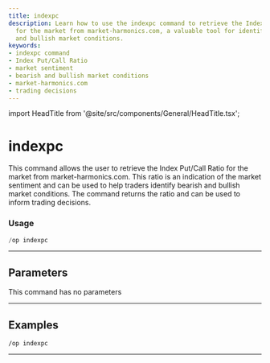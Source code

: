 ```yaml
---
title: indexpc
description: Learn how to use the indexpc command to retrieve the Index Put/Call Ratio
  for the market from market-harmonics.com, a valuable tool for identifying bearish
  and bullish market conditions.
keywords:
- indexpc command
- Index Put/Call Ratio
- market sentiment
- bearish and bullish market conditions
- market-harmonics.com
- trading decisions
---
```


import HeadTitle from '@site/src/components/General/HeadTitle.tsx';

<HeadTitle title="indexpc - Options - Discord - Reference | OpenBB Bot Docs" />

# indexpc

This command allows the user to retrieve the Index Put/Call Ratio for the market from market-harmonics.com. This ratio is an indication of the market sentiment and can be used to help traders identify bearish and bullish market conditions. The command returns the ratio and can be used to inform trading decisions.

### Usage

```python wordwrap
/op indexpc
```

---

## Parameters

This command has no parameters



---

## Examples

```
/op indexpc
```

---
